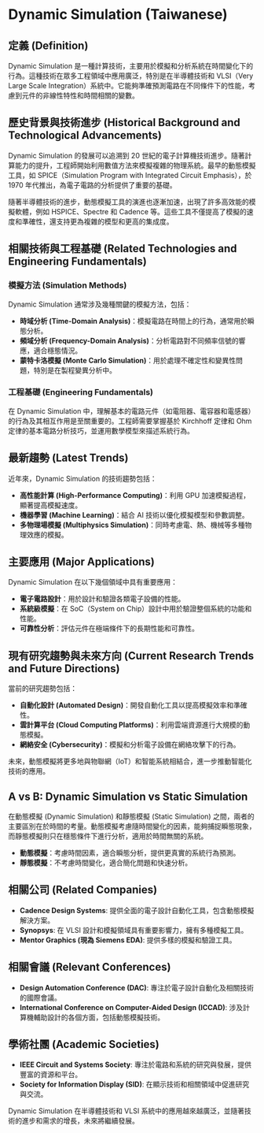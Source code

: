 # Dynamic Simulation (Taiwanese)

## 定義 (Definition)

Dynamic Simulation 是一種計算技術，主要用於模擬和分析系統在時間變化下的行為。這種技術在眾多工程領域中應用廣泛，特別是在半導體技術和 VLSI（Very Large Scale Integration）系統中。它能夠準確預測電路在不同條件下的性能，考慮到元件的非線性特性和時間相關的變數。

## 歷史背景與技術進步 (Historical Background and Technological Advancements)

Dynamic Simulation 的發展可以追溯到 20 世紀的電子計算機技術進步。隨著計算能力的提升，工程師開始利用數值方法來模擬複雜的物理系統。最早的動態模擬工具，如 SPICE（Simulation Program with Integrated Circuit Emphasis），於 1970 年代推出，為電子電路的分析提供了重要的基礎。

隨著半導體技術的進步，動態模擬工具的演進也逐漸加速，出現了許多高效能的模擬軟體，例如 HSPICE、Spectre 和 Cadence 等。這些工具不僅提高了模擬的速度和準確性，還支持更為複雜的模型和更高的集成度。

## 相關技術與工程基礎 (Related Technologies and Engineering Fundamentals)

### 模擬方法 (Simulation Methods)

Dynamic Simulation 通常涉及幾種關鍵的模擬方法，包括：
- **時域分析 (Time-Domain Analysis)**：模擬電路在時間上的行為，通常用於瞬態分析。
- **頻域分析 (Frequency-Domain Analysis)**：分析電路對不同頻率信號的響應，適合穩態情況。
- **蒙特卡洛模擬 (Monte Carlo Simulation)**：用於處理不確定性和變異性問題，特別是在製程變異分析中。

### 工程基礎 (Engineering Fundamentals)

在 Dynamic Simulation 中，理解基本的電路元件（如電阻器、電容器和電感器）的行為及其相互作用是至關重要的。工程師需要掌握基於 Kirchhoff 定律和 Ohm 定律的基本電路分析技巧，並運用數學模型來描述系統行為。

## 最新趨勢 (Latest Trends)

近年來，Dynamic Simulation 的技術趨勢包括：
- **高性能計算 (High-Performance Computing)**：利用 GPU 加速模擬過程，顯著提高模擬速度。
- **機器學習 (Machine Learning)**：結合 AI 技術以優化模擬模型和參數調整。
- **多物理場模擬 (Multiphysics Simulation)**：同時考慮電、熱、機械等多種物理效應的模擬。

## 主要應用 (Major Applications)

Dynamic Simulation 在以下幾個領域中具有重要應用：
- **電子電路設計**：用於設計和驗證各類電子設備的性能。
- **系統級模擬**：在 SoC（System on Chip）設計中用於驗證整個系統的功能和性能。
- **可靠性分析**：評估元件在極端條件下的長期性能和可靠性。

## 現有研究趨勢與未來方向 (Current Research Trends and Future Directions)

當前的研究趨勢包括：
- **自動化設計 (Automated Design)**：開發自動化工具以提高模擬效率和準確性。
- **雲計算平台 (Cloud Computing Platforms)**：利用雲端資源進行大規模的動態模擬。
- **網絡安全 (Cybersecurity)**：模擬和分析電子設備在網絡攻擊下的行為。

未來，動態模擬將更多地與物聯網（IoT）和智能系統相結合，進一步推動智能化技術的應用。

## A vs B: Dynamic Simulation vs Static Simulation

在動態模擬 (Dynamic Simulation) 和靜態模擬 (Static Simulation) 之間，兩者的主要區別在於時間的考量。動態模擬考慮隨時間變化的因素，能夠捕捉瞬態現象，而靜態模擬則只在穩態條件下進行分析，適用於時間無關的系統。

- **動態模擬**：考慮時間因素，適合瞬態分析，提供更真實的系統行為預測。
- **靜態模擬**：不考慮時間變化，適合簡化問題和快速分析。

## 相關公司 (Related Companies)

- **Cadence Design Systems**: 提供全面的電子設計自動化工具，包含動態模擬解決方案。
- **Synopsys**: 在 VLSI 設計和模擬領域具有重要影響力，擁有多種模擬工具。
- **Mentor Graphics (現為 Siemens EDA)**: 提供多樣的模擬和驗證工具。

## 相關會議 (Relevant Conferences)

- **Design Automation Conference (DAC)**: 專注於電子設計自動化及相關技術的國際會議。
- **International Conference on Computer-Aided Design (ICCAD)**: 涉及計算機輔助設計的各個方面，包括動態模擬技術。

## 學術社團 (Academic Societies)

- **IEEE Circuit and Systems Society**: 專注於電路和系統的研究與發展，提供豐富的資源和平台。
- **Society for Information Display (SID)**: 在顯示技術和相關領域中促進研究與交流。

Dynamic Simulation 在半導體技術和 VLSI 系統中的應用越來越廣泛，並隨著技術的進步和需求的增長，未來將繼續發展。